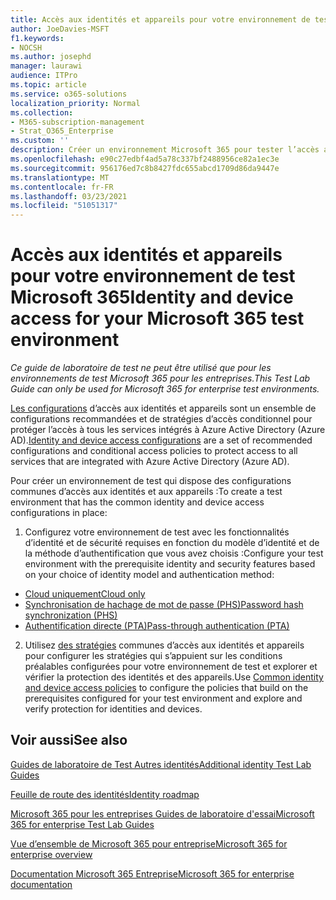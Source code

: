 ```yaml
---
title: Accès aux identités et appareils pour votre environnement de test Microsoft 365
author: JoeDavies-MSFT
f1.keywords:
- NOCSH
ms.author: josephd
manager: laurawi
audience: ITPro
ms.topic: article
ms.service: o365-solutions
localization_priority: Normal
ms.collection:
- M365-subscription-management
- Strat_O365_Enterprise
ms.custom: ''
description: Créer un environnement Microsoft 365 pour tester l’accès aux identités et appareils.
ms.openlocfilehash: e90c27edbf4ad5a78c337bf2488956ce82a1ec3e
ms.sourcegitcommit: 956176ed7c8b8427fdc655abcd1709d86da9447e
ms.translationtype: MT
ms.contentlocale: fr-FR
ms.lasthandoff: 03/23/2021
ms.locfileid: "51051317"
---
```

# <a name="identity-and-device-access-for-your-microsoft-365-test-environment"></a><span data-ttu-id="89e42-103">Accès aux identités et appareils pour votre environnement de test Microsoft 365</span><span class="sxs-lookup"><span data-stu-id="89e42-103">Identity and device access for your Microsoft 365 test environment</span></span>

<span data-ttu-id="89e42-104">*Ce guide de laboratoire de test ne peut être utilisé que pour les environnements de test Microsoft 365 pour les entreprises.*</span><span class="sxs-lookup"><span data-stu-id="89e42-104">*This Test Lab Guide can only be used for Microsoft 365 for enterprise test environments.*</span></span>

<span data-ttu-id="89e42-105">[Les configurations](../security/defender-365-security/microsoft-365-policies-configurations.md) d’accès aux identités et appareils sont un ensemble de configurations recommandées et de stratégies d’accès conditionnel pour protéger l’accès à tous les services intégrés à Azure Active Directory (Azure AD).</span><span class="sxs-lookup"><span data-stu-id="89e42-105">[Identity and device access configurations](../security/defender-365-security/microsoft-365-policies-configurations.md) are a set of recommended configurations and conditional access policies to protect access to all services that are integrated with Azure Active Directory (Azure AD).</span></span>

<span data-ttu-id="89e42-106">Pour créer un environnement de test qui dispose des configurations communes d’accès aux identités et aux appareils :</span><span class="sxs-lookup"><span data-stu-id="89e42-106">To create a test environment that has the common identity and device access configurations in place:</span></span>

1. <span data-ttu-id="89e42-107">Configurez votre environnement de test avec les fonctionnalités d’identité et de sécurité requises en fonction du modèle d’identité et de la méthode d’authentification que vous avez choisis :</span><span class="sxs-lookup"><span data-stu-id="89e42-107">Configure your test environment with the prerequisite identity and security features based on your choice of identity model and authentication method:</span></span>

  - [<span data-ttu-id="89e42-108">Cloud uniquement</span><span class="sxs-lookup"><span data-stu-id="89e42-108">Cloud only</span></span>](cloud-only-prereqs-m365-test-environment.md)
  - [<span data-ttu-id="89e42-109">Synchronisation de hachage de mot de passe (PHS)</span><span class="sxs-lookup"><span data-stu-id="89e42-109">Password hash synchronization (PHS)</span></span>](phs-prereqs-m365-test-environment.md)
  - [<span data-ttu-id="89e42-110">Authentification directe (PTA)</span><span class="sxs-lookup"><span data-stu-id="89e42-110">Pass-through authentication (PTA)</span></span>](pta-prereqs-m365-test-environment.md)

2. <span data-ttu-id="89e42-111">Utilisez [des stratégies](../security/defender-365-security/identity-access-policies.md) communes d’accès aux identités et appareils pour configurer les stratégies qui s’appuient sur les conditions préalables configurées pour votre environnement de test et explorer et vérifier la protection des identités et des appareils.</span><span class="sxs-lookup"><span data-stu-id="89e42-111">Use [Common identity and device access policies](../security/defender-365-security/identity-access-policies.md) to configure the policies that build on the prerequisites configured for your test environment and explore and verify protection for identities and devices.</span></span>

## <a name="see-also"></a><span data-ttu-id="89e42-112">Voir aussi</span><span class="sxs-lookup"><span data-stu-id="89e42-112">See also</span></span>

[<span data-ttu-id="89e42-113">Guides de laboratoire de Test Autres identités</span><span class="sxs-lookup"><span data-stu-id="89e42-113">Additional identity Test Lab Guides</span></span>](m365-enterprise-test-lab-guides.md#identity)

[<span data-ttu-id="89e42-114">Feuille de route des identités</span><span class="sxs-lookup"><span data-stu-id="89e42-114">Identity roadmap</span></span>](identity-roadmap-microsoft-365.md)

[<span data-ttu-id="89e42-115">Microsoft 365 pour les entreprises Guides de laboratoire d'essai</span><span class="sxs-lookup"><span data-stu-id="89e42-115">Microsoft 365 for enterprise Test Lab Guides</span></span>](m365-enterprise-test-lab-guides.md)

[<span data-ttu-id="89e42-116">Vue d’ensemble de Microsoft 365 pour entreprise</span><span class="sxs-lookup"><span data-stu-id="89e42-116">Microsoft 365 for enterprise overview</span></span>](microsoft-365-overview.md)

[<span data-ttu-id="89e42-117">Documentation Microsoft 365 Entreprise</span><span class="sxs-lookup"><span data-stu-id="89e42-117">Microsoft 365 for enterprise documentation</span></span>](/microsoft-365-enterprise/)
